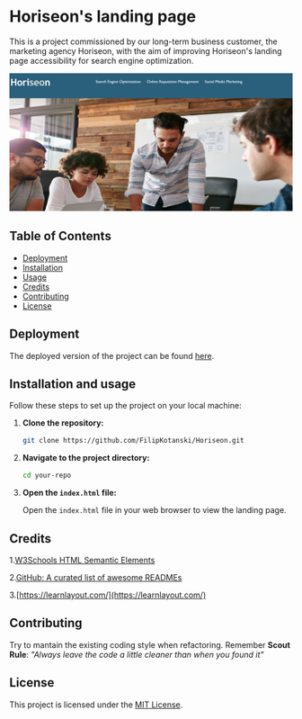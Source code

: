 # Horiseon's landing page 

This is a project commissioned by our long-term business customer, the marketing agency Horiseon, with the aim of improving Horiseon's landing page accessibility for search engine optimization.

![Overview](assets/images/overview.png)

## Table of Contents
- [Deployment](#deployment)
- [Installation](#installation)
- [Usage](#usage)
- [Credits](#credits)
- [Contributing](#contributing)
- [License](#license)


## Deployment

 The deployed version of the project can be found [here](https://filipkotanski.github.io/Horiseon/#social-media-marketing).


## Installation and usage
Follow these steps to set up the project on your local machine:

1. **Clone the repository:**

    ```bash
    git clone https://github.com/FilipKotanski/Horiseon.git
    ```

2. **Navigate to the project directory:**

    ```bash
    cd your-repo
    ```

3. **Open the `index.html` file:**

    Open the `index.html` file in your web browser to view the landing page.


## Credits
1.[W3Schools HTML Semantic Elements ](https://www.w3schools.com/html/html5_semantic_elements.asp)

2.[GitHub: A curated list of awesome READMEs](https://github.com/matiassingers/awesome-readme)

3.[https://learnlayout.com/](https://learnlayout.com/)


## Contributing
Try to mantain the existing coding style when refactoring. Remember **Scout Rule**: _"Always leave the code a little cleaner than when you found it"_


## License
This project is licensed under the [MIT License](https://opensource.org/license/mit/).